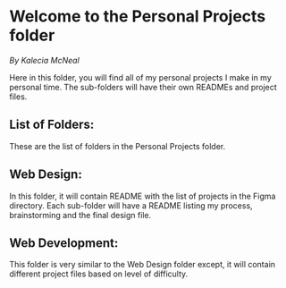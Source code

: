 # Welcome to the Personal Projects folder 
<em>By Kalecia McNeal</em>

Here in this folder, you will find all of my personal projects I make in my personal time. The sub-folders will have their own READMEs and project files. 

## List of Folders: 
These are the list of folders in the Personal Projects folder. 

## Web Design: 
In this folder, it will contain README with the list of projects in the Figma directory. Each sub-folder will have a README listing my process, brainstorming and the final design file.  

## Web Development: 
This folder is very similar to the Web Design folder except, it will contain different project files based on level of difficulty. 